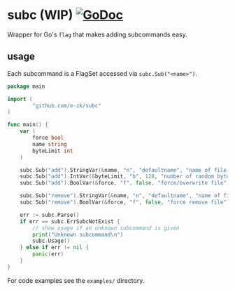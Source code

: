 # subc (WIP) [![GoDoc](https://godocs.io/github.com/e-zk/subc?status.svg)](https://godocs.io/github.com/e-zk/subc)

Wrapper for Go's `flag` that makes adding subcommands easy.

## usage

Each subcommand is a FlagSet accessed via `subc.Sub("<name>")`.  

```go
package main

import (
        "github.com/e-zk/subc"
)

func main() {
	var (
		force bool
		name string
		byteLimit int
	)

	subc.Sub("add").StringVar(&name, "n", "defaultname", "name of file to create")
	subc.Sub("add").IntVar(&byteLimit, "b", 128, "number of random bytes to write to file")
	subc.Sub("add").BoolVar(&force, "f", false, "force/overwrite file")

	subc.Sub("remove").StringVar(&name, "n", "defaultname", "name of file to remove")
	subc.Sub("remove").BoolVar(&force, "f", false, "force remove file")

	err := subc.Parse()
	if err == subc.ErrSubcNotExist {
		// show usage if an unknown subcommand is given
		print("Unknown subcommand\n")
		subc.Usage()
	} else if err != nil {
		panic(err)
	}
}
```

For code examples see the `examples/` directory.
